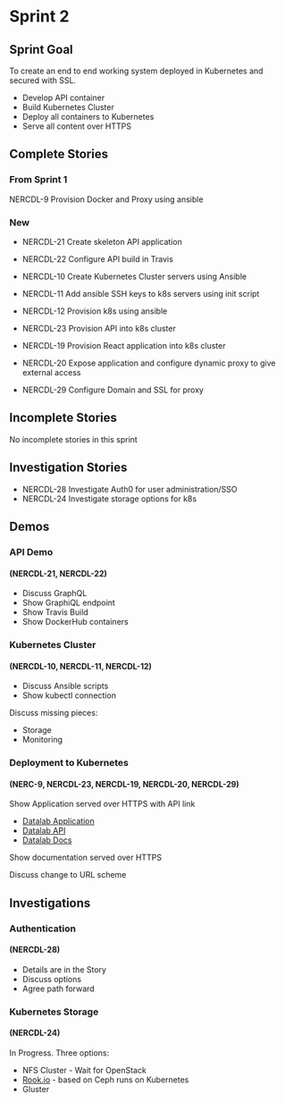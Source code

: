 # Sprint 2

## Sprint Goal

To create an end to end working system deployed in Kubernetes and secured with SSL.

* Develop API container
* Build Kubernetes Cluster
* Deploy all containers to Kubernetes
* Serve all content over HTTPS

## Complete Stories

### From Sprint 1

NERCDL-9 Provision Docker and Proxy using ansible

### New

* NERCDL-21 Create skeleton API application
* NERCDL-22 Configure API build in Travis

* NERCDL-10 Create Kubernetes Cluster servers using Ansible
* NERCDL-11 Add ansible SSH keys to k8s servers using init script
* NERCDL-12 Provision k8s using ansible

* NERCDL-23 Provision API into k8s cluster
* NERCDL-19 Provision React application into k8s cluster
* NERCDL-20 Expose application and configure dynamic proxy to give external access

* NERCDL-29 Configure Domain and SSL for proxy

## Incomplete Stories

No incomplete stories in this sprint

## Investigation Stories

* NERCDL-28 Investigate Auth0 for user administration/SSO
* NERCDL-24 Investigate storage options for k8s

## Demos

### API Demo

#### (NERCDL-21, NERCDL-22)

* Discuss GraphQL
* Show GraphiQL endpoint
* Show Travis Build
* Show DockerHub containers

### Kubernetes Cluster

#### (NERCDL-10, NERCDL-11, NERCDL-12)

* Discuss Ansible scripts
* Show kubectl connection

Discuss missing pieces:

* Storage
* Monitoring

### Deployment to Kubernetes

#### (NERC-9, NERCDL-23, NERCDL-19, NERCDL-20, NERCDL-29)

Show Application served over HTTPS with API link

* [Datalab Application](http://datalab.datalabs.nerc.ac.uk)
* [Datalab API](http://datalab-api.datalabs.nerc.ac.uk)
* [Datalab Docs](http://datalab-docs.datalabs.nerc.ac.uk)

Show documentation served over HTTPS

Discuss change to URL scheme

## Investigations

### Authentication

#### (NERCDL-28)

* Details are in the Story
* Discuss options
* Agree path forward

### Kubernetes Storage

#### (NERCDL-24)

In Progress. Three options:

* NFS Cluster - Wait for OpenStack
* [Rook.io](https://rook.io/) - based on Ceph runs on Kubernetes
* Gluster
